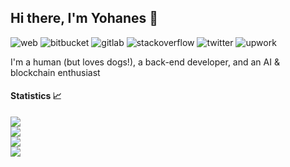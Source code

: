## Hi there, I'm Yohanes 👋

![web](https://img.shields.io/static/v1?logo=wordpress&logoColor=white&label=web&message=yohanes.gultom.id&color=blue&link=https://yohanes.gultom.id)
![bitbucket](https://img.shields.io/static/v1?logo=bitbucket&logoColor=white&label=bitbucket&message=yohanesgultom&color=blue&link=https://bitbucket.org/yohanesgultom/)
![gitlab](https://img.shields.io/static/v1?logo=gitlab&logoColor=white&label=gitlab&message=yohanesgultom&color=orange&link=http://gitlab.com/yohanesgultom)
![stackoverflow](https://img.shields.io/stackexchange/stackoverflow/r/1862500?label=stackoverflow&logo=stackoverflow&style=flat&link=https://stackoverflow.com/users/1862500/yohanes-gultom)
![twitter](https://img.shields.io/twitter/follow/yohanesgultom?color=blue&logo=twitter&style=flat&link=https://twitter.com/yohanesgultom)
![upwork](https://img.shields.io/static/v1?logo=upwork&logoColor=white&label=&message=upwork&color=green&link=https://yohanes.gultom.id/upwork)

I'm a human (but loves dogs!), a back-end developer, and an AI & blockchain enthusiast

#### Statistics 📈 

<picture>
  <source 
    srcset="https://github-readme-stats-yohanesgultom.vercel.app/api?username=yohanesgultom&show_icons=true&theme=tokyonight"
    media="(prefers-color-scheme: dark)"
  />
  <source
    srcset="https://github-readme-stats-yohanesgultom.vercel.app/api?username=yohanesgultom&show_icons=true"
    media="(prefers-color-scheme: light), (prefers-color-scheme: no-preference)"
  />
  <img src="https://github-readme-stats-yohanesgultom.vercel.app/api?username=yohanesgultom&show_icons=true" />
</picture>

<br />

<picture>
  <source 
    srcset="https://github-readme-stats-yohanesgultom.vercel.app/api/top-langs/?username=yohanesgultom&layout=compact&theme=tokyonight&langs_count=10&hide=html,css,tex"
    media="(prefers-color-scheme: dark)"
  />
  <source
    srcset="https://github-readme-stats-yohanesgultom.vercel.app/api/top-langs/?username=yohanesgultom&layout=compact&langs_count=10&hide=html,css,tex"
    media="(prefers-color-scheme: light), (prefers-color-scheme: no-preference)"
  />
  <img src="https://github-readme-stats-yohanesgultom.vercel.app/api/top-langs/?username=yohanesgultom&layout=compact&langs_count=10&hide=html,css,tex" />
</picture>

<br />

<picture>
  <source 
    srcset="https://github-readme-stats-yohanesgultom.vercel.app/api/top-star-repos?username=yohanesgultom&repo_count=7&theme=tokyonight"
    media="(prefers-color-scheme: dark)"
  />
  <source
    srcset="https://github-readme-stats-yohanesgultom.vercel.app/api/top-star-repos?username=yohanesgultom&repo_count=7"
    media="(prefers-color-scheme: light), (prefers-color-scheme: no-preference)"
  />
  <img src="https://github-readme-stats-yohanesgultom.vercel.app/api/top-star-repos?username=yohanesgultom&repo_count=7" />
</picture>

<br />

<picture>
  <source 
    srcset="https://github-readme-stats-yohanesgultom.vercel.app/api/top-fork-repos?username=yohanesgultom&repo_count=7&theme=tokyonight"
    media="(prefers-color-scheme: dark)"
  />
  <source
    srcset="https://github-readme-stats-yohanesgultom.vercel.app/api/top-fork-repos?username=yohanesgultom&repo_count=7"
    media="(prefers-color-scheme: light), (prefers-color-scheme: no-preference)"
  />
  <img src="https://github-readme-stats-yohanesgultom.vercel.app/api/top-fork-repos?username=yohanesgultom&repo_count=7" />
</picture>
